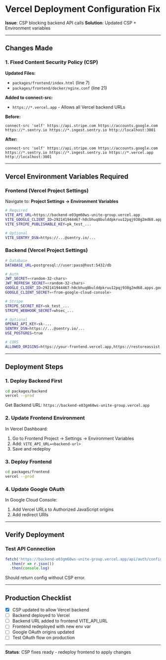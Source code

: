 # Vercel Deployment Configuration Fix

**Issue**: CSP blocking backend API calls
**Solution**: Updated CSP + Environment variables

---

## Changes Made

### 1. Fixed Content Security Policy (CSP)

**Updated Files:**
- `packages/frontend/index.html` (line 7)
- `packages/frontend/docker/nginx.conf` (line 21)

**Added to connect-src:**
- `https://*.vercel.app` - Allows all Vercel backend URLs

**Before:**
```
connect-src 'self' https://api.stripe.com https://accounts.google.com https://*.sentry.io https://*.ingest.sentry.io http://localhost:3001
```

**After:**
```
connect-src 'self' https://api.stripe.com https://accounts.google.com https://*.sentry.io https://*.ingest.sentry.io https://*.vercel.app http://localhost:3001
```

---

## Vercel Environment Variables Required

### Frontend (Vercel Project Settings)

Navigate to: **Project Settings → Environment Variables**

```bash
# Required
VITE_API_URL=https://backend-e03gm60ws-unite-group.vercel.app
VITE_GOOGLE_CLIENT_ID=292141944467-h0cbhuq8bulddpkruu12pqj938g2md68.apps.googleusercontent.com
VITE_STRIPE_PUBLISHABLE_KEY=pk_test_...

# Optional
VITE_SENTRY_DSN=https://...@sentry.io/...
```

### Backend (Vercel Project Settings)

```bash
# Database
DATABASE_URL=postgresql://user:pass@host:5432/db

# Auth
JWT_SECRET=<random-32-chars>
JWT_REFRESH_SECRET=<random-32-chars>
GOOGLE_CLIENT_ID=292141944467-h0cbhuq8bulddpkruu12pqj938g2md68.apps.googleusercontent.com
GOOGLE_CLIENT_SECRET=<from-google-cloud-console>

# Stripe
STRIPE_SECRET_KEY=sk_test_...
STRIPE_WEBHOOK_SECRET=whsec_...

# Optional
OPENAI_API_KEY=sk-...
SENTRY_DSN=https://...@sentry.io/...
USE_POSTGRES=true

# CORS
ALLOWED_ORIGINS=https://your-frontend.vercel.app,https://restoreassist.app
```

---

## Deployment Steps

### 1. Deploy Backend First

```bash
cd packages/backend
vercel --prod
```

Get Backend URL: `https://backend-e03gm60ws-unite-group.vercel.app`

### 2. Update Frontend Environment

In Vercel Dashboard:
1. Go to Frontend Project → Settings → Environment Variables
2. Add: `VITE_API_URL=<backend-url>`
3. Save and redeploy

### 3. Deploy Frontend

```bash
cd packages/frontend
vercel --prod
```

### 4. Update Google OAuth

In Google Cloud Console:
1. Add Vercel URLs to Authorized JavaScript origins
2. Add redirect URIs

---

## Verify Deployment

### Test API Connection

```javascript
fetch('https://backend-e03gm60ws-unite-group.vercel.app/api/auth/config')
  .then(r => r.json())
  .then(console.log)
```

Should return config without CSP error.

---

## Production Checklist

- [x] CSP updated to allow Vercel backend
- [ ] Backend deployed to Vercel
- [ ] Backend URL added to frontend VITE_API_URL
- [ ] Frontend redeployed with new env var
- [ ] Google OAuth origins updated
- [ ] Test OAuth flow on production

---

**Status**: CSP fixes ready - redeploy frontend to apply changes

